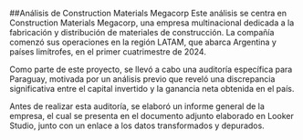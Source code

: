 ##Análisis de Construction Materials Megacorp
Este análisis se centra en Construction Materials Megacorp, una empresa multinacional dedicada a la fabricación y distribución de materiales de construcción. La compañía comenzó sus operaciones en la región LATAM, que abarca Argentina y países limítrofes, en el primer cuatrimestre de 2024.

Como parte de este proyecto, se llevó a cabo una auditoría específica para Paraguay, motivada por un análisis previo que reveló una discrepancia significativa entre el capital invertido y la ganancia neta obtenida en el país.

Antes de realizar esta auditoría, se elaboró un informe general de la empresa, el cual se presenta en el documento adjunto elaborado en Looker Studio, junto con un enlace a los datos transformados y depurados.
